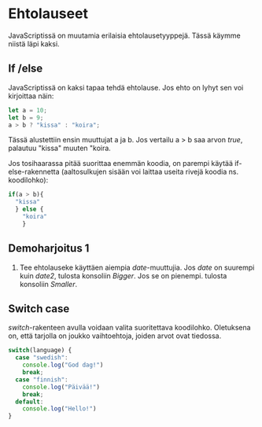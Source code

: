 # Ehtolauseet

JavaScriptissä on muutamia erilaisia ehtolausetyyppejä. Tässä käymme niistä läpi kaksi.

## If /else

JavaScriptissä on kaksi tapaa tehdä ehtolause. Jos ehto on lyhyt sen voi kirjoittaa näin:

```js
let a = 10;
let b = 9;
a > b ? "kissa" : "koira";
```

Tässä alustettiin ensin muuttujat a ja b. Jos vertailu a > b saa arvon *true*, palautuu "kissa" muuten "koira.

Jos tosihaarassa pitää suorittaa enemmän koodia, on parempi käytää if-else-rakennetta (aaltosulkujen sisään voi laittaa useita rivejä koodia ns. koodilohko):
```js
if(a > b){
  "kissa"
  } else {
    "koira"
    }
```

## Demoharjoitus 1

1. Tee ehtolauseke käyttäen aiempia *date*-muuttujia. Jos *date* on suurempi kuin *date2*, tulosta konsoliin *Bigger*. Jos se on pienempi. tulosta konsoliin *Smaller*.

## Switch case


*switch*-rakenteen avulla voidaan valita suoritettava koodilohko. Oletuksena on, että tarjolla on joukko vaihtoehtoja, joiden arvot ovat tiedossa.

```js
switch(language) {
  case "swedish":
    console.log("God dag!")
    break;
  case "finnish":
    console.log("Päivää!")
    break;
  default:
    console.log("Hello!")
}
```